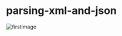 # parsing-xml-and-json
![firstimage](https://user-images.githubusercontent.com/64946776/126801994-cadd9a69-6a46-450e-b23b-2644d04ea736.jpeg)
